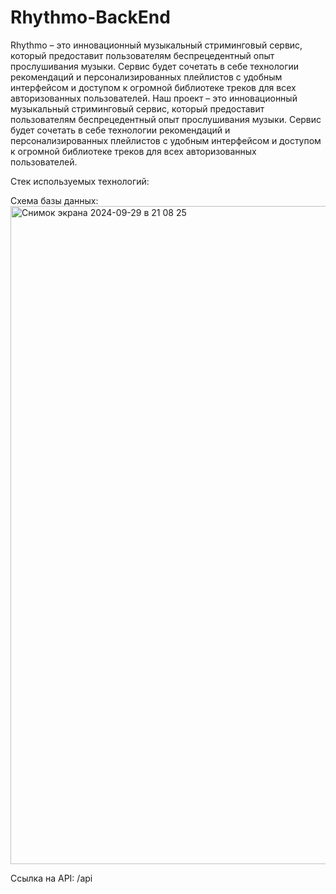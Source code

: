 # Rhythmo-BackEnd
Rhythmo – это инновационный музыкальный стриминговый сервис, который предоставит пользователям беспрецедентный опыт прослушивания музыки. Сервис будет сочетать в себе технологии рекомендаций и персонализированных плейлистов с удобным интерфейсом и доступом к огромной библиотеке треков для всех авторизованных пользователей. Наш проект – это инновационный музыкальный стриминговый сервис, который предоставит пользователям беспрецедентный опыт прослушивания музыки. Сервис будет сочетать в себе технологии рекомендаций и персонализированных плейлистов с удобным интерфейсом и доступом к огромной библиотеке треков для всех авторизованных пользователей. 

Стек используемых технологий:

Схема базы данных: <img width="1053" alt="Снимок экрана 2024-09-29 в 21 08 25" src="https://github.com/user-attachments/assets/9add7e11-4764-470b-bd85-dff755f07d34">

Ссылка на API: /api
